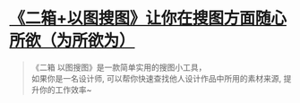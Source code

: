 # [《二箱+以图搜图》让你在搜图方面随心所欲（为所欲为）](https://www.v2fy.com/p/054_er_xiang_yi_tu_sou_tu/)

> 《二箱 以图搜图》是一款简单实用的搜图小工具，    
> 如果你是一名设计师, 可以帮你快速查找他人设计作品中所用的素材来源, 提升你的工作效率~
